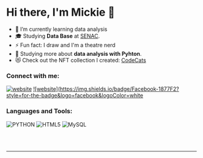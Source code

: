 # Hi there, I'm Mickie 👋 

- 🌱 I’m currently learning data analysis 
- 🎓 Studying **Data Base** at  <a href="https://www.sp.senac.br/">SENAC</a>.
- ⚡ Fun fact: I draw and I'm a theatre nerd 
- 🌱 Studying more about **data analysis with Pyhton**.
- 😻 Check out the NFT collection I created: [CodeCats](https://opensea.io/collection/codecats?search[sortAscending]=true&search[sortBy]=PRICE&search[toggles][0]=BUY_NOW)



### Connect with me:

[![website](https://img.shields.io/badge/LinkedIn-0077B5?style=for-the-badge&logo=linkedin&logoColor=white
)](https://www.linkedin.com/in/mickie-ribeiro-84b4611ba/)
[![website](https://img.shields.io/badge/Facebook-1877F2?style=for-the-badge&logo=facebook&logoColor=white
](https://www.facebook.com/mickie.daniel/)



### Languages and Tools:

  ![PYTHON](https://img.shields.io/badge/Python-3776AB?style=for-the-badge&logo=python&logoColor=white)
  ![HTML5](https://img.shields.io/badge/HTML5-E34F26?style=for-the-badge&logo=html5&logoColor=white)
  ![MySQL](https://img.shields.io/badge/MySQL-00000F?style=for-the-badge&logo=mysql&logoColor=white)

<br />
<br />

---
